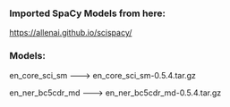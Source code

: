 ### Imported SpaCy Models from here:
https://allenai.github.io/scispacy/

### Models:
en_core_sci_sm ---> en_core_sci_sm-0.5.4.tar.gz

en_ner_bc5cdr_md ---> en_ner_bc5cdr_md-0.5.4.tar.gz

